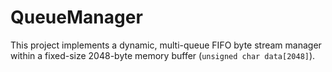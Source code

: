 # QueueManager
This project implements a dynamic, multi-queue FIFO byte stream manager within a fixed-size 2048-byte memory buffer (`unsigned char data[2048]`).
